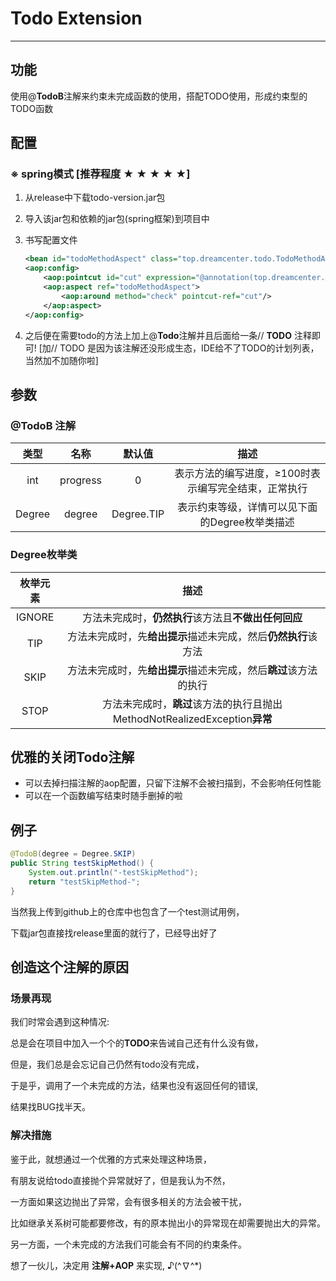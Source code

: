 # Todo Extension

---

## 功能

使用@**TodoB**注解来约束未完成函数的使用，搭配TODO使用，形成约束型的TODO函数



## 配置

### ※ spring模式   [推荐程度 ★ ★ ★ ★ ★]

1. 从release中下载todo-version.jar包

2. 导入该jar包和依赖的jar包(spring框架)到项目中

3. 书写配置文件

   ```xml
   <bean id="todoMethodAspect" class="top.dreamcenter.todo.TodoMethodAspect"/>
   <aop:config>
       <aop:pointcut id="cut" expression="@annotation(top.dreamcenter.todo.TodoB)"/>
       <aop:aspect ref="todoMethodAspect">
           <aop:around method="check" pointcut-ref="cut"/>
       </aop:aspect>
   </aop:config>
   ```

4. 之后便在需要todo的方法上加上@**Todo**注解并且后面给一条// **TODO** 注释即可! [加// TODO 是因为该注解还没形成生态，IDE给不了TODO的计划列表，当然加不加随你啦] 



## 参数

### @TodoB 注解

|  类型  |   名称   |   默认值   |                         描述                         |
| :----: | :------: | :--------: | :--------------------------------------------------: |
|  int   | progress |     0      | 表示方法的编写进度，≥100时表示编写完全结束，正常执行 |
| Degree |  degree  | Degree.TIP |    表示约束等级，详情可以见下面的Degree枚举类描述    |

### Degree枚举类

| 枚举元素 |                             描述                             |
| :------: | :----------------------------------------------------------: |
|  IGNORE  |     方法未完成时，**仍然执行**该方法且**不做出任何回应**     |
|   TIP    | 方法未完成时，先**给出提示**描述未完成，然后**仍然执行**该方法 |
|   SKIP   | 方法未完成时，先**给出提示**描述未完成，然后**跳过**该方法的执行 |
|   STOP   | 方法未完成时，**跳过**该方法的执行且抛出MethodNotRealizedException**异常** |



## 优雅的关闭Todo注解

* 可以去掉扫描注解的aop配置，只留下注解不会被扫描到，不会影响任何性能
* 可以在一个函数编写结束时随手删掉的啦

## 例子

```JAVA
@TodoB(degree = Degree.SKIP)
public String testSkipMethod() {
    System.out.println("-testSkipMethod");
    return "testSkipMethod-";
}
```

当然我上传到github上的仓库中也包含了一个test测试用例，

下载jar包直接找release里面的就行了，已经导出好了



## 创造这个注解的原因

### 场景再现

我们时常会遇到这种情况:

总是会在项目中加入一个个的**TODO**来告诫自己还有什么没有做，

但是，我们总是会忘记自己仍然有todo没有完成，

于是乎，调用了一个未完成的方法，结果也没有返回任何的错误,

结果找BUG找半天。

### 解决措施

鉴于此，就想通过一个优雅的方式来处理这种场景，

有朋友说给todo直接抛个异常就好了，但是我认为不然，

一方面如果这边抛出了异常，会有很多相关的方法会被干扰，

比如继承关系树可能都要修改，有的原本抛出小的异常现在却需要抛出大的异常。

另一方面，一个未完成的方法我们可能会有不同的约束条件。

想了一伙儿，决定用 **注解+AOP** 来实现, ♪(^∇^*)
